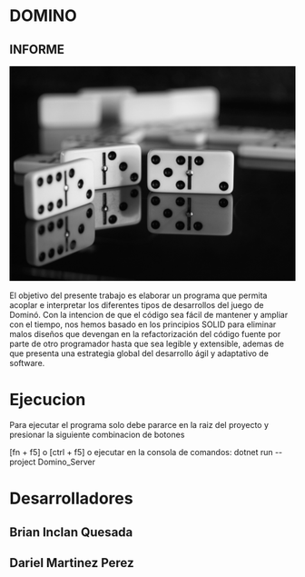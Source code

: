 # DOMINO

## INFORME

![Image text](./imagnes/dominos-15.jpg)

El objetivo del presente trabajo es elaborar un programa que permita acoplar e interpretar 
los diferentes tipos de desarrollos del juego de Dominó. 
Con la intencion de que el código sea fácil de mantener y ampliar con el tiempo, nos hemos basado en
​los principios SOLID para eliminar malos diseños que devengan en la refactorización del código fuente por parte de otro programador hasta que sea legible y extensible, ademas de que presenta una estrategia global del desarrollo ágil y adaptativo de software.

# Ejecucion

Para ejecutar el programa solo debe pararce en la raiz del proyecto y presionar la siguiente combinacion de botones

[fn + f5] o [ctrl + f5]
o ejecutar en la consola de comandos: dotnet run --project Domino_Server    

# Desarrolladores
## Brian Inclan Quesada
## Dariel Martinez Perez

